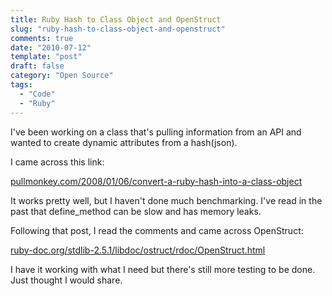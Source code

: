 ```yaml
---
title: Ruby Hash to Class Object and OpenStruct
slug: "ruby-hash-to-class-object-and-openstruct"
comments: true
date: "2010-07-12"
template: "post"
draft: false
category: "Open Source"
tags:
  - "Code"
  - "Ruby"
---
```

I've been working on a class that's pulling information from an API and wanted to create dynamic attributes from a hash(json).

I came across this link:

[pullmonkey.com/2008/01/06/convert-a-ruby-hash-into-a-class-object](http://pullmonkey.com/2008/01/06/convert-a-ruby-hash-into-a-class-object)

It works pretty well, but I haven't done much benchmarking. I've read in the past that define_method can be slow and has memory leaks.

Following that post, I read the comments and came across OpenStruct:

[ruby-doc.org/stdlib-2.5.1/libdoc/ostruct/rdoc/OpenStruct.html](https://ruby-doc.org/stdlib-2.5.1/libdoc/ostruct/rdoc/OpenStruct.html)

I have it working with what I need but there's still more testing to be done. Just thought I would share.